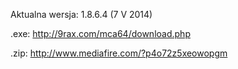 Aktualna wersja: 1.8.6.4 (7 V 2014)

.exe: http://9rax.com/mca64/download.php

.zip: http://www.mediafire.com/?p4o72z5xeowopgm
